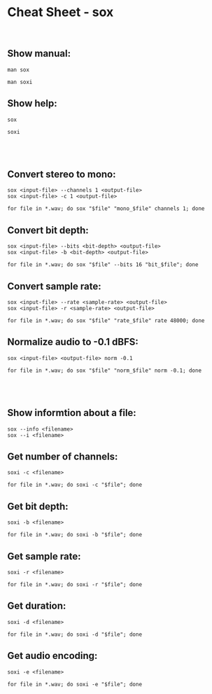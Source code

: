 # Cheat Sheet - sox

<br>

## Show manual:
```shell
man sox

man soxi
```

## Show help:
```shell
sox

soxi
```

<br><br>

## Convert stereo to mono:
```shell
sox <input-file> --channels 1 <output-file>
sox <input-file> -c 1 <output-file>

for file in *.wav; do sox "$file" "mono_$file" channels 1; done
```

## Convert bit depth:
```shell
sox <input-file> --bits <bit-depth> <output-file>
sox <input-file> -b <bit-depth> <output-file>

for file in *.wav; do sox "$file" --bits 16 "bit_$file"; done
```

## Convert sample rate:
```shell
sox <input-file> --rate <sample-rate> <output-file>
sox <input-file> -r <sample-rate> <output-file>

for file in *.wav; do sox "$file" "rate_$file" rate 48000; done
```

## Normalize audio to -0.1 dBFS:
```shell
sox <input-file> <output-file> norm -0.1

for file in *.wav; do sox "$file" "norm_$file" norm -0.1; done
```

<br><br>

## Show informtion about a file:
```shell
sox --info <filename>
sox --i <filename>
```

## Get number of channels:
```shell
soxi -c <filename>

for file in *.wav; do soxi -c "$file"; done
```

## Get bit depth:
```shell
soxi -b <filename>

for file in *.wav; do soxi -b "$file"; done
```

## Get sample rate:
```shell
soxi -r <filename>

for file in *.wav; do soxi -r "$file"; done
```

## Get duration:
```shell
soxi -d <filename>

for file in *.wav; do soxi -d "$file"; done
```

## Get audio encoding:
```shell
soxi -e <filename>

for file in *.wav; do soxi -e "$file"; done
```